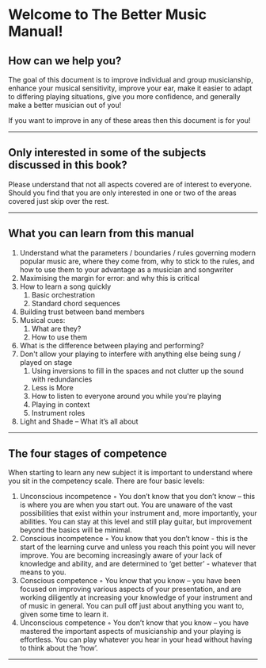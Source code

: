 # Welcome to The Better Music Manual!

## How can we help you?

The goal of this document is to improve individual and group musicianship, enhance your musical sensitivity, improve your ear, make it easier to adapt to differing playing situations, give you more confidence, and generally make a better musician out of you!

If you want to improve in any of these areas then this document is for you!

------------------------------------------------------------------------------------

## Only interested in some of the subjects discussed in this book?
Please understand that not all aspects covered are of interest to everyone. Should you find that you are only interested in one or two of the areas covered just skip over the rest.

------------------------------------------------------------------------------------

## What you can learn from this manual

1. Understand what the parameters / boundaries / rules governing modern popular music are, where they come from, why to stick to the rules, and how to use them to your advantage as a musician and songwriter
2. Maximising the margin for error: and why this is critical
3. How to learn a song quickly
    1. Basic orchestration
    2. Standard chord sequences
4. Building trust between band members
5. Musical cues:
    1. What are they?
    2. How to use them
6. What is the difference between playing and performing?
7. Don't allow your playing to interfere with anything else being sung / played on stage
    1. Using inversions to fill in the spaces and not clutter up the sound with redundancies
    2. Less is More
    3. How to listen to everyone around you while you're playing
    4. Playing in context 
    5. Instrument roles
8. Light and Shade – What it’s all about

------------------------------------------------------------------------------------

## The four stages of competence

When starting to learn any new subject it is important to understand where you sit in the competency scale. There are four basic levels:
1. Unconscious incompetence
    ◦ You don’t know that you don’t know – this is where you are when you start out. You are unaware of the vast possibilities that exist within your instrument and, more importantly, your abilities. You can stay at this level and still play guitar, but improvement beyond the basics will be minimal.
2. Conscious incompetence
    ◦ You know that you don’t know - this is the start of the learning curve and unless you reach this point you will never improve. You are becoming increasingly aware of your lack of knowledge and ability, and are determined to ‘get better’ - whatever that means to you.
3. Conscious competence
    ◦ You know that you know – you have been focused on improving various aspects of your presentation, and are working diligently at increasing your knowledge of your instrument and of music in general. You can pull off just about anything you want to, given some time to learn it.
4. Unconscious competence
    ◦ You don’t know that you know – you have mastered the important aspects of musicianship and your playing is effortless. You can play whatever you hear in your head without having to think about the ‘how’.

------------------------------------------------------------------------------------

